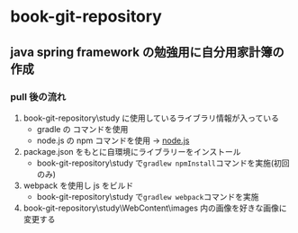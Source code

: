 # book-git-repository

## java spring framework の勉強用に自分用家計簿の作成

### pull 後の流れ

1. book-git-repository\study に使用しているライブラリ情報が入っている
   - gradle の コマンドを使用
   - node.js の npm コマンドを使用 → [node.js](https://nodejs.org/ja/)
2. package.json をもとに自環境にライブラリーをインストール
   - book-git-repository\study で`gradlew npmInstall`コマンドを実施(初回のみ)
3. webpack を使用し js をビルド
   - book-git-repository\study で`gradlew webpack`コマンドを実施
4. book-git-repository\study\WebContent\images 内の画像を好きな画像に変更する
